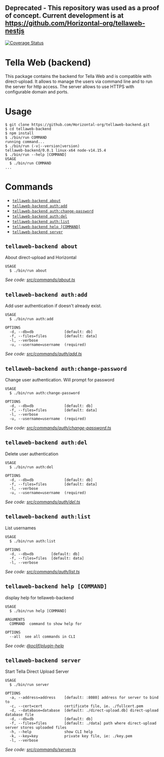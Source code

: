 ## **Deprecated - This repository was used as a proof of concept. Current development is at https://github.com/Horizontal-org/tellaweb-nestjs**

[![Coverage Status](https://coveralls.io/repos/github/Horizontal-org/tellaweb-backend/badge.svg?branch=main)](https://coveralls.io/github/Horizontal-org/tellaweb-backend?branch=main)
# Tella Web (backend)
This package contains the backend for Tella Web and is compatible with direct-upload. It allows to manage the users via command line and to run the server for http access.
The server allows to use HTTPS with configurable domain and ports.


# Usage
<!-- usage -->
```sh-session
$ git clone https://github.com/Horizontal-org/tellaweb-backend.git
$ cd tellaweb-backend
$ npm install
$ ./bin/run COMMAND
running command...
$ ./bin/run (-v|--version|version)
tellaweb-backend/0.0.1 linux-x64 node-v14.15.4
$ ./bin/run --help [COMMAND]
USAGE
  $ ./bin/run COMMAND
...
```
<!-- usagestop -->
# Commands
<!-- commands -->
* [`tellaweb-backend about`](#tellaweb-backend-about)
* [`tellaweb-backend auth:add`](#tellaweb-backend-authadd)
* [`tellaweb-backend auth:change-password`](#tellaweb-backend-authchange-password)
* [`tellaweb-backend auth:del`](#tellaweb-backend-authdel)
* [`tellaweb-backend auth:list`](#tellaweb-backend-authlist)
* [`tellaweb-backend help [COMMAND]`](#tellaweb-backend-help-command)
* [`tellaweb-backend server`](#tellaweb-backend-server)

## `tellaweb-backend about`

About direct-upload and Horizontal

```
USAGE
  $ ./bin/run about
```

_See code: [src/commands/about.ts](https://github.com/horizontal-org/tellaweb-backend/blob/v0.0.1/src/commands/about.ts)_

## `tellaweb-backend auth:add`

Add user authentication if doesn't already exist.

```
USAGE
  $ ./bin/run auth:add

OPTIONS
  -d, --db=db              [default: db]
  -f, --files=files        [default: data]
  -l, --verbose
  -u, --username=username  (required)
```

_See code: [src/commands/auth/add.ts](https://github.com/horizontal-org/tellaweb-backend/blob/v0.0.1/src/commands/auth/add.ts)_

## `tellaweb-backend auth:change-password`

Change user authentication. Will prompt for password

```
USAGE
  $ ./bin/run auth:change-password

OPTIONS
  -d, --db=db              [default: db]
  -f, --files=files        [default: data]
  -l, --verbose
  -u, --username=username  (required)
```

_See code: [src/commands/auth/change-password.ts](https://github.com/horizontal-org/tellaweb-backend/blob/v0.0.1/src/commands/auth/change-password.ts)_

## `tellaweb-backend auth:del`

Delete user authentication

```
USAGE
  $ ./bin/run auth:del

OPTIONS
  -d, --db=db              [default: db]
  -f, --files=files        [default: data]
  -l, --verbose
  -u, --username=username  (required)
```

_See code: [src/commands/auth/del.ts](https://github.com/horizontal-org/tellaweb-backend/blob/v0.0.1/src/commands/auth/del.ts)_

## `tellaweb-backend auth:list`

List usernames

```
USAGE
  $ ./bin/run auth:list

OPTIONS
  -d, --db=db        [default: db]
  -f, --files=files  [default: data]
  -l, --verbose
```

_See code: [src/commands/auth/list.ts](https://github.com/horizontal-org/tellaweb-backend/blob/v0.0.1/src/commands/auth/list.ts)_

## `tellaweb-backend help [COMMAND]`

display help for tellaweb-backend

```
USAGE
  $ ./bin/run help [COMMAND]

ARGUMENTS
  COMMAND  command to show help for

OPTIONS
  --all  see all commands in CLI
```

_See code: [@oclif/plugin-help](https://github.com/oclif/plugin-help/blob/v3.2.2/src/commands/help.ts)_

## `tellaweb-backend server`

Start Tella Direct Upload Server

```
USAGE
  $ ./bin/run server

OPTIONS
  -a, --address=address    [default: :8080] address for server to bind to
  -c, --cert=cert          certificate file, ie. ./fullcert.pem
  -d, --database=database  [default: ./direct-upload.db] direct-upload database file
  -d, --db=db              [default: db]
  -f, --files=files        [default: ./data] path where direct-upload server stores uploaded files
  -h, --help               show CLI help
  -k, --key=key            private key file, ie: ./key.pem
  -l, --verbose
```

_See code: [src/commands/server.ts](https://github.com/horizontal-org/tellaweb-backend/blob/v0.0.1/src/commands/server.ts)_
<!-- commandsstop -->

